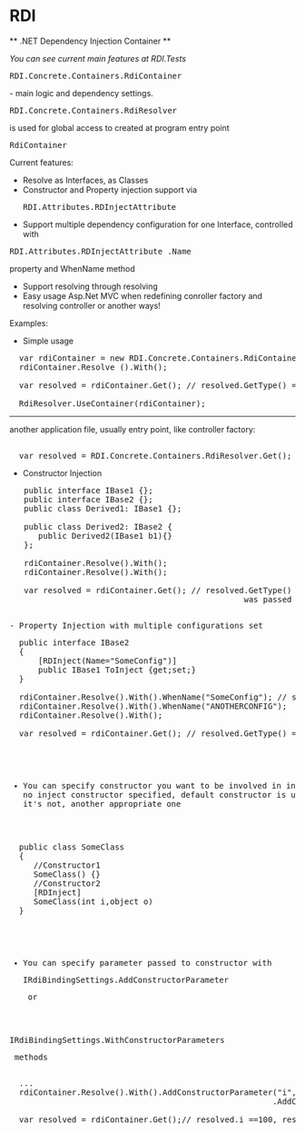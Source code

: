 RDI
===

** .NET Dependency Injection Container **

*You can see current main features at RDI.Tests*


<pre>RDI.Concrete.Containers.RdiContainer</pre> - main logic and dependency settings.
<pre>RDI.Concrete.Containers.RdiResolver</pre> is used for global access  to created at program entry point <pre>RdiContainer</pre>

Current features:
- Resolve as Interfaces, as Classes
- Constructor and Property injection support via <pre>RDI.Attributes.RDInjectAttribute</pre>
- Support multiple dependency configuration for one Interface, controlled with 
<pre>RDI.Attributes.RDInjectAttribute .Name</pre> property and WhenName method
- Support resolving through resolving
- Easy usage Asp.Net MVC when redefining conroller factory and resolving controller or another ways!

Examples:

- Simple usage
<pre>
  var rdiContainer = new RDI.Concrete.Containers.RdiContainer();
  rdiContainer.Resolve <text><IBase></text>().With<Base>();
  
  var resolved = rdiContainer.Get<IBase>(); // resolved.GetType() == Base
  
  RdiResolver.UseContainer(rdiContainer);
</pre>
  --------
  another application file, usually entry point, like controller factory:
<pre> 
  var resolved = RDI.Concrete.Containers.RdiResolver.Get<IBase>(); // GOTCHA!
</pre>

- Constructor Injection
<pre>
   public interface IBase1 {};
   public interface IBase2 {};
   public class Derived1: IBase1 {}; 
   
   public class Derived2: IBase2 { 
      public Derived2(IBase1 b1){}
   };
   
   rdiContainer.Resolve<IBase1>().With<Derived1>();
   rdiContainer.Resolve<IBase2>().With<Derived2>();
   
   var resolved = rdiContainer.Get<IBase2>(); // resolved.GetType() == Derived2, new Derived1() object 
                                                 was passed to the constructor
<pre>

- Property Injection with multiple configurations set
<pre>
  public interface IBase2 
  {
      [RDInject(Name="SomeConfig")]
      public IBase1 ToInject {get;set;}
  }
  
  rdiContainer.Resolve<IBase1>().With<Derived1>().WhenName("SomeConfig"); // specifuing config name needed 
  rdiContainer.Resolve<IBase1>().With<SOMEANOTHERCLASS>().WhenName("ANOTHERCONFIG");
  rdiContainer.Resolve<IBase2>().With<Derived2>();
  
  var resolved = rdiContainer.Get<IBase2>(); // resolved.GetType() == Derived2, resolved.ToInject.GetType() == Derived1
</pre>

- You can specify constructor you want to be involved in injection. If no inject constructor specified, 
default constructor is used or , if it's not, another appropriate one
<pre>
  public class SomeClass
  {
     //Constructor1
     SomeClass() {}
     //Constructor2
     [RDInject]
     SomeClass(int i,object o)
  }
</pre>

- You can specify parameter passed to constructor with <pre>IRdiBindingSettings.AddConstructorParameter</pre> or
<pre>IRdiBindingSettings.WithConstructorParameters</pre> methods
<pre>
  ...
  rdiContainer.Resolve<ISomeClass>().With<SomeClass1>().AddConstructorParameter("i",100)
                                                       .AddConstructorParameter("o", new List<int>());
  
  var resolved = rdiContainer.Get<ISomeClass>();// resolved.i ==100, resolved.o == List<int>
</pre>
